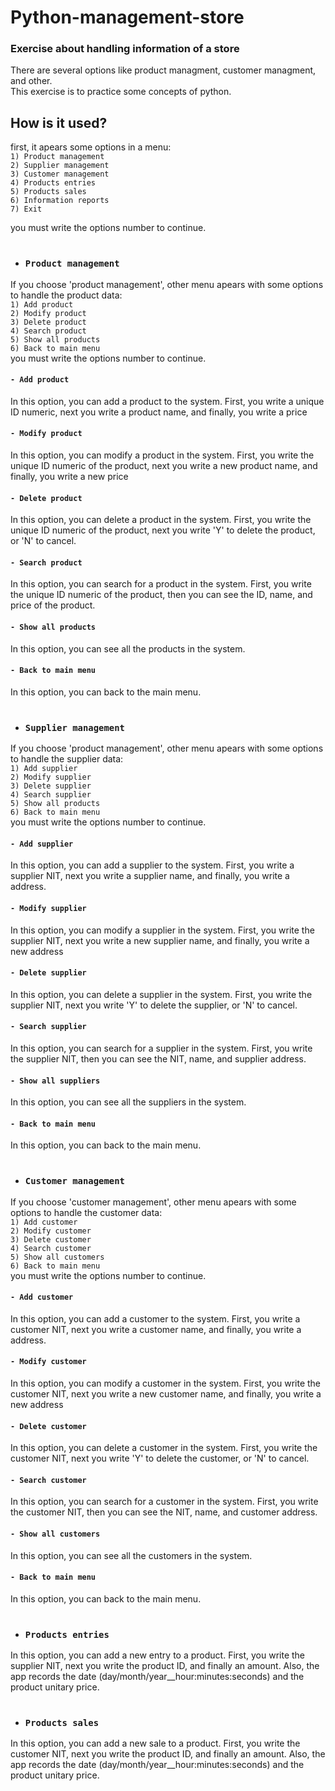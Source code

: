 # Python-management-store

<h3>Exercise about handling information of a store</h3>
There are several options like product managment, customer managment, and other.
</br>
This exercise is to practice some concepts of python.

## How is it used?

first, it apears some options in a menu:
</br>
`1) Product management`</br>
`2) Supplier management`</br>
`3) Customer management`</br>
`4) Products entries`</br>
`5) Products sales`</br>
`6) Information reports`</br>
`7) Exit`</br>

you must write the options number to continue.</br></br>
* ### `Product management`

If you choose 'product management', other menu apears with some options to handle the product data:
</br>
`1) Add product`</br>
`2) Modify product`</br>
`3) Delete product`</br>
`4) Search product`</br>
`5) Show all products`</br>
`6) Back to main menu`</br>
you must write the options number to continue.</br>

#### `- Add product`
In this option, you can add a product to the system. First, you write a unique ID numeric, next you write a product name, and finally, you write a price

#### `- Modify product`
In this option, you can modify a product in the system. First, you write the unique ID numeric of the product, next you write a new product name, and finally, you write a new price

#### `- Delete product`
In this option, you can delete a product in the system. First, you write the unique ID numeric of the product, next you write 'Y' to delete the product, or 'N' to cancel.

#### `- Search product`
In this option, you can search for a product in the system. First, you write the unique ID numeric of the product, then you can see the ID, name, and price of the product.

#### `- Show all products`
In this option, you can see all the products in the system.

#### `- Back to main menu`
In this option, you can back to the main menu.
</br></br>

* ### `Supplier management`

If you choose 'product management', other menu apears with some options to handle the supplier data:
</br>
`1) Add supplier`</br>
`2) Modify supplier`</br>
`3) Delete supplier`</br>
`4) Search supplier`</br>
`5) Show all products`</br>
`6) Back to main menu`</br>
you must write the options number to continue.</br>

#### `- Add supplier`
In this option, you can add a supplier to the system. First, you write a supplier NIT, next you write a supplier name, and finally, you write a address.

#### `- Modify supplier`
In this option, you can modify a supplier in the system. First, you write the supplier NIT, next you write a new supplier name, and finally, you write a new address

#### `- Delete supplier`
In this option, you can delete a supplier in the system. First, you write the supplier NIT, next you write 'Y' to delete the supplier, or 'N' to cancel.

#### `- Search supplier`
In this option, you can search for a supplier in the system. First, you write the supplier NIT, then you can see the NIT, name, and supplier address.

#### `- Show all suppliers`
In this option, you can see all the suppliers in the system.

#### `- Back to main menu`
In this option, you can back to the main menu.
</br></br>

* ### `Customer management`

If you choose 'customer management', other menu apears with some options to handle the customer data:
</br>
`1) Add customer`</br>
`2) Modify customer`</br>
`3) Delete customer`</br>
`4) Search customer`</br>
`5) Show all customers`</br>
`6) Back to main menu`</br>
you must write the options number to continue.</br>

#### `- Add customer`
In this option, you can add a customer to the system. First, you write a customer NIT, next you write a customer name, and finally, you write a address.

#### `- Modify customer`
In this option, you can modify a customer in the system. First, you write the customer NIT, next you write a new customer name, and finally, you write a new address

#### `- Delete customer`
In this option, you can delete a customer in the system. First, you write the customer NIT, next you write 'Y' to delete the customer, or 'N' to cancel.

#### `- Search customer`
In this option, you can search for a customer in the system. First, you write the customer NIT, then you can see the NIT, name, and customer address.

#### `- Show all customers`
In this option, you can see all the customers in the system.

#### `- Back to main menu`
In this option, you can back to the main menu.
</br></br>

* ### `Products entries`

In this option, you can add a new entry to a product. First, you write the supplier NIT, next you write the product ID, and finally an amount. Also, the app records the date (day/month/year__hour:minutes:seconds) and the product unitary price.
</br></br>

* ### `Products sales`

In this option, you can add a new sale to a product. First, you write the customer NIT, next you write the product ID, and finally an amount. Also, the app records the date (day/month/year__hour:minutes:seconds) and the product unitary price.